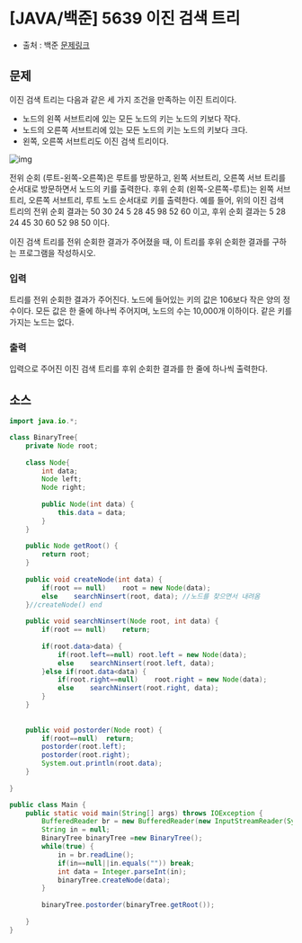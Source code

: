 # [JAVA/백준] 5639 이진 검색 트리

- 출처 : 백준 [문제링크](https://www.acmicpc.net/problem/5639)



## 문제

이진 검색 트리는 다음과 같은 세 가지 조건을 만족하는 이진 트리이다.

- 노드의 왼쪽 서브트리에 있는 모든 노드의 키는 노드의 키보다 작다.
- 노드의 오른쪽 서브트리에 있는 모든 노드의 키는 노드의 키보다 크다.
- 왼쪽, 오른쪽 서브트리도 이진 검색 트리이다.

![img](https://tva1.sinaimg.cn/large/0081Kckwgy1gl2m6do2csj30bu06qq39.jpg)

전위 순회 (루트-왼쪽-오른쪽)은 루트를 방문하고, 왼쪽 서브트리, 오른쪽 서브 트리를 순서대로 방문하면서 노드의 키를 출력한다. 후위 순회 (왼쪽-오른쪽-루트)는 왼쪽 서브트리, 오른쪽 서브트리, 루트 노드 순서대로 키를 출력한다. 예를 들어, 위의 이진 검색 트리의 전위 순회 결과는 50 30 24 5 28 45 98 52 60 이고, 후위 순회 결과는 5 28 24 45 30 60 52 98 50 이다.

이진 검색 트리를 전위 순회한 결과가 주어졌을 때, 이 트리를 후위 순회한 결과를 구하는 프로그램을 작성하시오.

### 입력

트리를 전위 순회한 결과가 주어진다. 노드에 들어있는 키의 값은 106보다 작은 양의 정수이다. 모든 값은 한 줄에 하나씩 주어지며, 노드의 수는 10,000개 이하이다. 같은 키를 가지는 노드는 없다.

### 출력

입력으로 주어진 이진 검색 트리를 후위 순회한 결과를 한 줄에 하나씩 출력한다.



## 소스

```java
import java.io.*;

class BinaryTree{
	private Node root;
	
	class Node{
		int data; 
		Node left;
		Node right;
		
		public Node(int data) {
			this.data = data;
		}
	} 
	
	public Node getRoot() {
		return root;
	}
	
	public void createNode(int data) {
		if(root == null)	root = new Node(data);
		else	searchNinsert(root, data); //노드를 찾으면서 내려옴
	}//createNode() end
	
	public void searchNinsert(Node root, int data) {
		if(root == null)	return;
		
		if(root.data>data) {
			if(root.left==null)	root.left = new Node(data);
			else	searchNinsert(root.left, data);
		}else if(root.data<data) {
			if(root.right==null)	root.right = new Node(data);
			else	searchNinsert(root.right, data);
		}
	}	
	
	
	public void postorder(Node root) {
		if(root==null)	return;
		postorder(root.left);
		postorder(root.right);
		System.out.println(root.data);
	}
		
}

public class Main {
	public static void main(String[] args) throws IOException {
		BufferedReader br = new BufferedReader(new InputStreamReader(System.in));
		String in = null;
		BinaryTree binaryTree =new BinaryTree();
		while(true) {
			in = br.readLine();
			if(in==null||in.equals(""))	break;
			int data = Integer.parseInt(in);
			binaryTree.createNode(data);
		}
		
		binaryTree.postorder(binaryTree.getRoot());
		
	}
}

```

